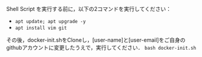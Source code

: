 Shell Script を実行する前に，以下の2コマンドを実行してください：
- `apt update; apt upgrade -y`
- `apt install vim git`

その後，docker-init.shをCloneし，[user-name]と[user-email]をご自身のgithubアカウントに変更したうえで，実行してください．
`bash docker-init.sh`
